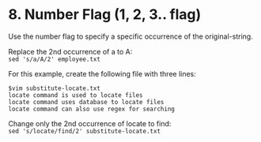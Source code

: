 # 8. Number Flag (1, 2, 3.. flag)

Use the number flag to specify a specific occurrence of the original-string.

Replace the 2nd occurrence of a to A:  
`sed 's/a/A/2' employee.txt`

For this example, create the following file with three lines:
```
$vim substitute-locate.txt
locate command is used to locate files
locate command uses database to locate files
locate command can also use regex for searching
```

Change only the 2nd occurrence of locate to find:  
`sed 's/locate/find/2' substitute-locate.txt`
